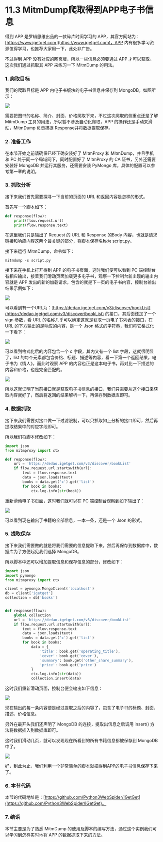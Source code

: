 # 11.3 MitmDump爬取得到APP电子书信息

得到 APP 是罗辑思维出品的一款碎片时间学习的 APP，其官方网站为：[https://www.igetget.com](https://www.igetget.com)，APP 内有很多学习资源值得学习，也推荐大家用一下，此处非广告。

不过得到 APP 没有对应的网页版，所以一些信息必须要通过 APP 才可以获取。这次我们通过抓取其 APP 来练习一下 MitmDump 的用法。

### 1. 爬取目标

我们的爬取目标是 APP 内电子书版块的电子书信息并保存到 MongoDB，如图所示：

![](./assets/2017-07-21-21-45-51.jpg)

需要把图书的名称、简介、封面、价格爬取下来，不过这次爬取的侧重点还是了解 MitmDump 工具的用法，所以暂不涉及自动化爬取，APP 的操作还是手动来滑动，MitmDump 负责捕捉  Response并将数据提取保存。

### 2. 准备工作

在本节开始之前请确保已经正确安装好了 MitmProxy 和 MitmDump，并且手机和 PC 处于同一个局域网下，同时配置好了 MitmProxy 的 CA 证书，另外还需要安装好 MongoDB 并运行其服务，还需要安装 PyMongo 库，具体的配置可以参考第一章的说明。

### 3. 抓取分析

接下来我们首先需要探寻一下当前的页面的 URL 和返回内容是怎样的形式。

首先写一个脚本如下：

```python
def response(flow):
    print(flow.request.url)
    print(flow.response.text)
```

在这里我们只是输出了 Request 的 URL 和 Response 的Body 内容，也就是请求链接和响应内容这两个最关键的部分，将脚本保存名称为 script.py。

接下来运行 MitmDump，命令如下：

```
mitmdump -s script.py
```

接下来在手机上打开得到 APP 的电子书页面，这时我们便可以看到 PC 端控制台有相应输出，接着我们滑动页面加载更多电子书，观察一下控制台新出现的输出内容就是 APP 发出的新的加载请求，包含的就是下一页的电子书内容，控制台输出结果示例如下：

![](./assets/2017-07-21-21-57-53.png)

可以看到有一个URL为：[https://dedao.igetget.com/v3/discover/bookList](https://dedao.igetget.com/v3/discover/bookList) 的接口，其后面还加了一个 sign 参数，看 URL 的名称几乎可以确定这就是获取一页电子书列表的接口，在 URL 的下方输出的是响应的内容，是一个 Json 格式的字符串，我们将它格式化一下看下：

![](./assets/2017-07-21-22-23-22.png)

可以看到格式化后的内容包含一个 c 字段，其内又有一个 list 字段，这就很明显了，list 的每个元素都包含价格、标题、描述等内容，看一下第一个返回结果，电子书为《情人》，而此时观察 APP 的内容也正是这本电子书，再对比一下描述的内容和价格，也是完全匹配的。

![](./assets/2017-07-21-22-29-34.jpg)

所以这就证明了当前接口就是获取电子书信息的接口，我们只需要从这个接口来获取内容就好了，然后将返回的结果解析一下，再保存到数据库即可。

### 4. 数据抓取

接下来我们需要对接口做一下过滤限制，可以只抓取如上分析的接口即可，然后再提取结果中的对应字段即可。

所以我们将脚本修改如下：

```python
import json
from mitmproxy import ctx

def response(flow):
    url = 'https://dedao.igetget.com/v3/discover/bookList'
    if flow.request.url.startswith(url):
        text = flow.response.text
        data = json.loads(text)
        books = data.get('c').get('list')
        for book in books:
            ctx.log.info(str(book))
```

重新滑动电子书页面，这时我们就可以在 PC 端控制台观察到如下输出了：

![](./assets/2017-07-21-22-35-28.jpg)

可以看到现在输出了书籍的全部信息，一本一条，还是一个 Json 的形式。

### 5. 提取保存

接下来我们需要做的就是将我们需要的信息提取下来，然后再保存到数据库中，数据库为了方便起见我们选择 MongoDB。

所以脚本中还可以增加提取信息和保存信息的部分，修改如下：

```python
import json
import pymongo
from mitmproxy import ctx

client = pymongo.MongoClient('localhost')
db = client['igetget']
collection = db['books']


def response(flow):
    global collection
    url = 'https://dedao.igetget.com/v3/discover/bookList'
    if flow.request.url.startswith(url):
        text = flow.response.text
        data = json.loads(text)
        books = data.get('c').get('list')
        for book in books:
            data = {
                'title': book.get('operating_title'),
                'cover': book.get('cover'),
                'summary': book.get('other_share_summary'),
                'price': book.get('price')
            }
            ctx.log.info(str(data))
            collection.insert(data)
```

这时我们重新滑动页面，控制台便会输出如下信息：

![](./assets/2017-07-21-23-16-56.jpg)

现在输出的每一条内容便是经过提取之后的内容了，包含了电子书的标题、封面、描述、价格信息。

另外在最开头我们还声明了 MongoDB 的连接，提取出信息之后调用 insert() 方法将数据插入到数据库即可。

这时我们滑动几页，就可以发现现在所看到的所有书籍信息都被保存到 MongoDB 中了。

![](./assets/2017-07-21-23-19-49.jpg)

好，到此为止，我们利用一个非常简单的脚本就把得到APP的电子书信息保存下来了。

### 6. 本节代码

本节的代码地址是：[https://github.com/Python3WebSpider/IGetGet](https://github.com/Python3WebSpider/IGetGet)。

### 7. 结语

本节主要是为了熟悉 MitmDump 的使用及脚本的编写方法，通过这个实例我们可以学习到怎样实时地将 APP 的数据抓取下来的方法。




